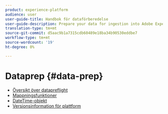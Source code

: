 ```yaml
---
product: experience-platform
audience: user
user-guide-title: Handbok för dataförberedelse
user-guide-description: Prepare your data for ingestion into Adobe Experience Platform.
translation-type: tm+mt
source-git-commit: d5aac9b1a7315cdb60489e18ba34b90530eddbe7
workflow-type: tm+mt
source-wordcount: '19'
ht-degree: 0%

---
```



# Dataprep {#data-prep}

* [Översikt över datapreflight](home.md)
* [Mappningsfunktioner](functions.md)
* [DateTime-objekt](dates.md)
* [Versionsinformation för plattform](https://www.adobe.com/go/platform-release-notes-en)